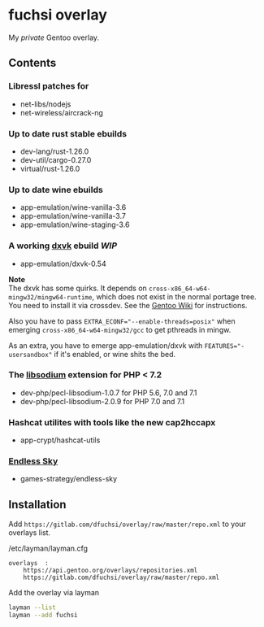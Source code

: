 fuchsi overlay
==============

My *private* Gentoo overlay.

## Contents

### Libressl patches for
- net-libs/nodejs
- net-wireless/aircrack-ng

### Up to date rust stable ebuilds
- dev-lang/rust-1.26.0
- dev-util/cargo-0.27.0
- virtual/rust-1.26.0

### Up to date wine ebuilds
- app-emulation/wine-vanilla-3.6
- app-emulation/wine-vanilla-3.7
- app-emulation/wine-staging-3.6

### A working [dxvk](https://github.com/doitsujin/dxvk) ebuild *WIP*
- app-emulation/dxvk-0.54

**Note**  
The dxvk has some quirks. It depends on `cross-x86_64-w64-mingw32/mingw64-runtime`, which does not exist in the normal portage tree.  
You need to install it via crossdev. See the [Gentoo Wiki](https://wiki.gentoo.org/wiki/Mingw) for instructions.  

Also you have to pass `EXTRA_ECONF="--enable-threads=posix"` when emerging `cross-x86_64-w64-mingw32/gcc` to get pthreads in mingw.  

As an extra, you have to emerge app-emulation/dxvk with `FEATURES="-usersandbox"` if it's enabled, or wine shits the bed.

### The [libsodium](https://pecl.php.net/libsodium) extension for PHP < 7.2
- dev-php/pecl-libsodium-1.0.7 for PHP 5.6, 7.0 and 7.1
- dev-php/pecl-libsodium-2.0.9 for PHP 7.0 and 7.1

### Hashcat utilites with tools like the new cap2hccapx
- app-crypt/hashcat-utils

### [Endless Sky](https://endless-sky.github.io)
- games-strategy/endless-sky

## Installation

Add `https://gitlab.com/dfuchsi/overlay/raw/master/repo.xml` to your overlays list.  

/etc/layman/layman.cfg
```
overlays  :
    https://api.gentoo.org/overlays/repositories.xml
    https://gitlab.com/dfuchsi/overlay/raw/master/repo.xml
```

Add the overlay via layman
```bash
layman --list
layman --add fuchsi
```